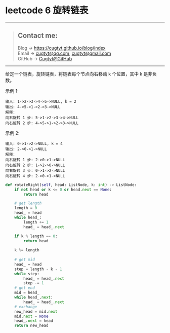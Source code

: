 # leetcode 6 旋转链表

---
> ## Contact me:
> Blog -> <https://cugtyt.github.io/blog/index>  
> Email -> <cugtyt@qq.com>, <cugtyt@gmail.com>  
> GitHub -> [Cugtyt@GitHub](https://github.com/Cugtyt)

---

给定一个链表，旋转链表，将链表每个节点向右移动 k 个位置，其中 k 是非负数。

示例 1:

```
输入: 1->2->3->4->5->NULL, k = 2
输出: 4->5->1->2->3->NULL
解释:
向右旋转 1 步: 5->1->2->3->4->NULL
向右旋转 2 步: 4->5->1->2->3->NULL
```

示例 2:

```
输入: 0->1->2->NULL, k = 4
输出: 2->0->1->NULL
解释:
向右旋转 1 步: 2->0->1->NULL
向右旋转 2 步: 1->2->0->NULL
向右旋转 3 步: 0->1->2->NULL
向右旋转 4 步: 2->0->1->NULL
```

``` python 3
def rotateRight(self, head: ListNode, k: int) -> ListNode:
    if not head or k <= 0 or head.next == None:
        return head

    # get length
    length = 0
    head_ = head
    while head_:
        length += 1
        head_ = head_.next

    if k % length == 0:
        return head
    
    k %= length
    
    # get mid
    head_ = head
    step = length - k - 1
    while step:
        head_ = head_.next
        step -= 1
    # get end
    mid = head_
    while head_.next:
        head_ = head_.next
    # exchange
    new_head = mid.next
    mid.next = None
    head_.next = head
    return new_head
```